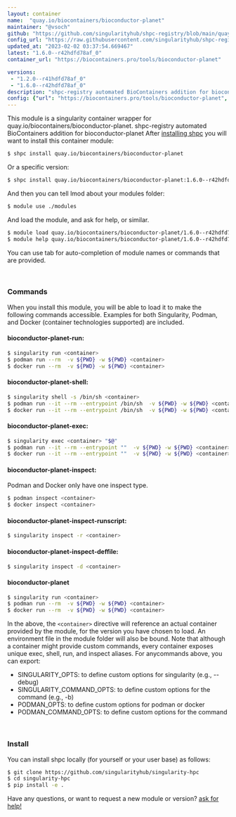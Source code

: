 ```yaml
---
layout: container
name:  "quay.io/biocontainers/bioconductor-planet"
maintainer: "@vsoch"
github: "https://github.com/singularityhub/shpc-registry/blob/main/quay.io/biocontainers/bioconductor-planet/container.yaml"
config_url: "https://raw.githubusercontent.com/singularityhub/shpc-registry/main/quay.io/biocontainers/bioconductor-planet/container.yaml"
updated_at: "2023-02-02 03:37:54.669467"
latest: "1.6.0--r42hdfd78af_0"
container_url: "https://biocontainers.pro/tools/bioconductor-planet"

versions:
 - "1.2.0--r41hdfd78af_0"
 - "1.6.0--r42hdfd78af_0"
description: "shpc-registry automated BioContainers addition for bioconductor-planet"
config: {"url": "https://biocontainers.pro/tools/bioconductor-planet", "maintainer": "@vsoch", "description": "shpc-registry automated BioContainers addition for bioconductor-planet", "latest": {"1.6.0--r42hdfd78af_0": "sha256:d27a70abfd1c614e6af35df1a6710a36eb8936548879d7f2c770ea8313f6a480"}, "tags": {"1.2.0--r41hdfd78af_0": "sha256:798a740f510e5b83fcd6d6ff98d0278238ead921605bdc6d9dbdf3ae5b892add", "1.6.0--r42hdfd78af_0": "sha256:d27a70abfd1c614e6af35df1a6710a36eb8936548879d7f2c770ea8313f6a480"}, "docker": "quay.io/biocontainers/bioconductor-planet"}
---
```


This module is a singularity container wrapper for quay.io/biocontainers/bioconductor-planet.
shpc-registry automated BioContainers addition for bioconductor-planet
After [installing shpc](#install) you will want to install this container module:


```bash
$ shpc install quay.io/biocontainers/bioconductor-planet
```

Or a specific version:

```bash
$ shpc install quay.io/biocontainers/bioconductor-planet:1.6.0--r42hdfd78af_0
```

And then you can tell lmod about your modules folder:

```bash
$ module use ./modules
```

And load the module, and ask for help, or similar.

```bash
$ module load quay.io/biocontainers/bioconductor-planet/1.6.0--r42hdfd78af_0
$ module help quay.io/biocontainers/bioconductor-planet/1.6.0--r42hdfd78af_0
```

You can use tab for auto-completion of module names or commands that are provided.

<br>

### Commands

When you install this module, you will be able to load it to make the following commands accessible.
Examples for both Singularity, Podman, and Docker (container technologies supported) are included.

#### bioconductor-planet-run:

```bash
$ singularity run <container>
$ podman run --rm  -v ${PWD} -w ${PWD} <container>
$ docker run --rm  -v ${PWD} -w ${PWD} <container>
```

#### bioconductor-planet-shell:

```bash
$ singularity shell -s /bin/sh <container>
$ podman run --it --rm --entrypoint /bin/sh  -v ${PWD} -w ${PWD} <container>
$ docker run --it --rm --entrypoint /bin/sh  -v ${PWD} -w ${PWD} <container>
```

#### bioconductor-planet-exec:

```bash
$ singularity exec <container> "$@"
$ podman run --it --rm --entrypoint ""  -v ${PWD} -w ${PWD} <container> "$@"
$ docker run --it --rm --entrypoint ""  -v ${PWD} -w ${PWD} <container> "$@"
```

#### bioconductor-planet-inspect:

Podman and Docker only have one inspect type.

```bash
$ podman inspect <container>
$ docker inspect <container>
```

#### bioconductor-planet-inspect-runscript:

```bash
$ singularity inspect -r <container>
```

#### bioconductor-planet-inspect-deffile:

```bash
$ singularity inspect -d <container>
```



#### bioconductor-planet

```bash
$ singularity run <container>
$ podman run --rm  -v ${PWD} -w ${PWD} <container>
$ docker run --rm  -v ${PWD} -w ${PWD} <container>
```


In the above, the `<container>` directive will reference an actual container provided
by the module, for the version you have chosen to load. An environment file in the
module folder will also be bound. Note that although a container
might provide custom commands, every container exposes unique exec, shell, run, and
inspect aliases. For anycommands above, you can export:

 - SINGULARITY_OPTS: to define custom options for singularity (e.g., --debug)
 - SINGULARITY_COMMAND_OPTS: to define custom options for the command (e.g., -b)
 - PODMAN_OPTS: to define custom options for podman or docker
 - PODMAN_COMMAND_OPTS: to define custom options for the command

<br>

### Install

You can install shpc locally (for yourself or your user base) as follows:

```bash
$ git clone https://github.com/singularityhub/singularity-hpc
$ cd singularity-hpc
$ pip install -e .
```

Have any questions, or want to request a new module or version? [ask for help!](https://github.com/singularityhub/singularity-hpc/issues)